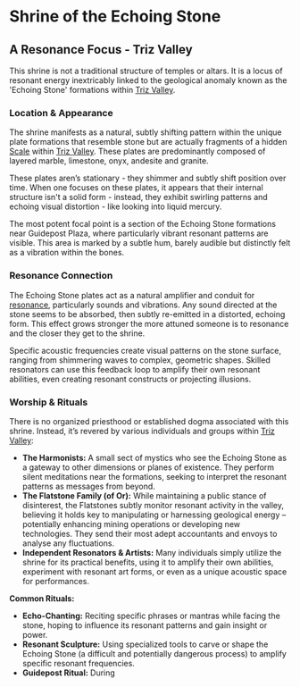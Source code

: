 # Shrine of the Echoing Stone

## A Resonance Focus - Triz Valley

This shrine is not a traditional structure of temples or altars. It is a locus of resonant energy inextricably linked to the geological anomaly known as the 'Echoing Stone' formations within [Triz Valley](/geography/settlement/city/triz-valley.md). 

### Location & Appearance

The shrine manifests as a natural, subtly shifting pattern within the unique plate formations that resemble stone but are actually fragments of a hidden [Scale](/geography/landmark/scale.md) within [Triz Valley](/geography/settlement/city/triz-valley.md). These plates are predominantly composed of layered marble, limestone, onyx, andesite and granite. 

These plates aren’s stationary - they shimmer and subtly shift position over time. When one focuses on these plates, it appears that their internal structure isn't a solid form - instead, they exhibit swirling patterns and echoing visual distortion - like looking into liquid mercury.

The most potent focal point is a section of the Echoing Stone formations near Guidepost Plaza, where particularly vibrant resonant patterns are visible. This area is marked by a subtle hum, barely audible but distinctly felt as a vibration within the bones.

### Resonance Connection

The Echoing Stone plates act as a natural amplifier and conduit for [resonance](/structure/mechanic/resonance.md), particularly sounds and vibrations. Any sound directed at the stone seems to be absorbed, then subtly re-emitted in a distorted, echoing form.  This effect grows stronger the more attuned someone is to resonance and the closer they get to the shrine.

Specific acoustic frequencies create visual patterns on the stone surface, ranging from shimmering waves to complex, geometric shapes.  Skilled resonators can use this feedback loop to amplify their own resonant abilities, even creating resonant constructs or projecting illusions.

### Worship & Rituals

There is no organized priesthood or established dogma associated with this shrine. Instead, it’s revered by various individuals and groups within [Triz Valley](/geography/settlement/city/triz-valley.md):

*   **The Harmonists:** A small sect of mystics who see the Echoing Stone as a gateway to other dimensions or planes of existence. They perform silent meditations near the formations, seeking to interpret the resonant patterns as messages from beyond.
*   **The Flatstone Family (of Or):** While maintaining a public stance of disinterest, the Flatstones subtly monitor resonant activity in the valley, believing it holds key to manipulating or harnessing geological energy – potentially enhancing mining operations or developing new technologies. They send their most adept accountants and envoys to analyse any fluctuations.
*   **Independent Resonators & Artists:** Many individuals simply utilize the shrine for its practical benefits, using it to amplify their own abilities, experiment with resonant art forms, or even as a unique acoustic space for performances.

**Common Rituals:**

*   **Echo-Chanting:** Reciting specific phrases or mantras while facing the stone, hoping to influence its resonant patterns and gain insight or power. 
*   **Resonant Sculpture:** Using specialized tools to carve or shape the Echoing Stone (a difficult and potentially dangerous process) to amplify specific resonant frequencies.
*   **Guidepost Ritual:**  During 
